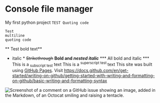 # Console file manager
My first python project `TEST Quoting code`
```
Test
multiline
quoting code
```
** Test bold text**
* italic *
~~Strikethrough~~
**Bold and _nested italic_**
*** All bold and italic	***
This is a <sub>subscript test</sub> text
This is a <sup>superscript test </sup> text
This site was built using [GitHub Pages](https://pages.github.com/).
Visit https://docs.github.com/en/get-started/writing-on-github/getting-started-with-writing-and-formatting-on-github/basic-writing-and-formatting-syntax

![Screenshot of a comment on a GitHub issue showing an image, added in the Markdown, of an Octocat smiling and raising a tentacle.](https://myoctocat.com/assets/images/base-octocat.svg)
